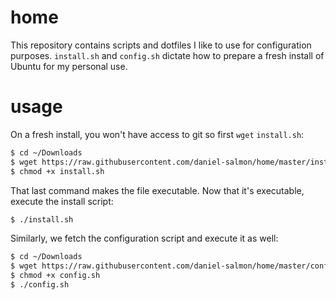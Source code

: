 # home

This repository contains scripts and dotfiles I like to use for configuration
purposes. `install.sh` and `config.sh` dictate how to prepare a fresh install
of Ubuntu for my personal use.

# usage

On a fresh install, you won't have access to git so first `wget` `install.sh`:

```sh
$ cd ~/Downloads
$ wget https://raw.githubusercontent.com/daniel-salmon/home/master/install.sh
$ chmod +x install.sh
```

That last command makes the file executable. Now that it's executable, execute
the install script:

```sh
$ ./install.sh
```

Similarly, we fetch the configuration script and execute it as well:

```sh
$ cd ~/Downloads
$ wget https://raw.githubusercontent.com/daniel-salmon/home/master/config.sh
$ chmod +x config.sh
$ ./config.sh
```
